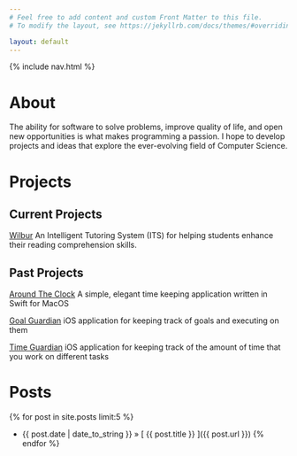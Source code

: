 ```yaml
---
# Feel free to add content and custom Front Matter to this file.
# To modify the layout, see https://jekyllrb.com/docs/themes/#overriding-theme-defaults

layout: default
---
```

{% include nav.html %}

# About
The ability for software to solve problems, improve quality of life, and open new opportunities is what makes programming a passion. I hope to develop projects and ideas that explore the ever-evolving field of Computer Science.

# Projects

## Current Projects

[Wilbur](https://github.com/RyanAngelo/wilbur) An Intelligent Tutoring System (ITS) for helping students enhance their reading comprehension skills.

## Past Projects

[Around The Clock](/aroundtheclock) A simple, elegant time keeping application written in Swift for MacOS

[Goal Guardian](https://github.com/RyanAngelo/goalguardian) iOS application for keeping track of goals and executing on them

[Time Guardian](https://github.com/RyanAngelo/timeguardian) iOS application for keeping track of the amount of time that you work on different tasks

# Posts
{% for post in site.posts limit:5 %}
  * {{ post.date | date_to_string }} &raquo; [ {{ post.title }} ]({{ post.url }})
{% endfor %}
